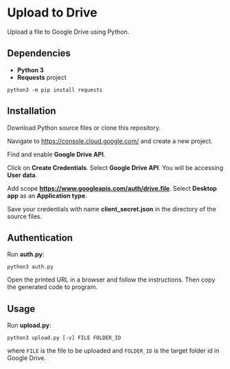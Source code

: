 # Upload to Drive

Upload a file to Google Drive using Python.

## Dependencies

- **Python 3**
- **Requests** project
```
python3 -m pip install requests
```

## Installation

Download Python source files or clone this repository.

Navigate to https://console.cloud.google.com/ and create a new project.

Find and enable **Google Drive API**.

Click on **Create Credentials**.
Select **Google Drive API**.
You will be accessing **User data**.

Add scope **https://www.googleapis.com/auth/drive.file**.
Select **Desktop app** as an **Application type**.

Save your credentials with name **client_secret.json** in the directory of the source files.

## Authentication

Run **auth.py**:
```
python3 auth.py
```

Open the printed URL in a browser and follow the instructions.
Then copy the generated code to program.

## Usage

Run **upload.py**:
```
python3 upload.py [-v] FILE FOLDER_ID
```
where `FILE` is the file to be uploaded
and `FOLDER_ID` is the target folder id in Google Drive.
